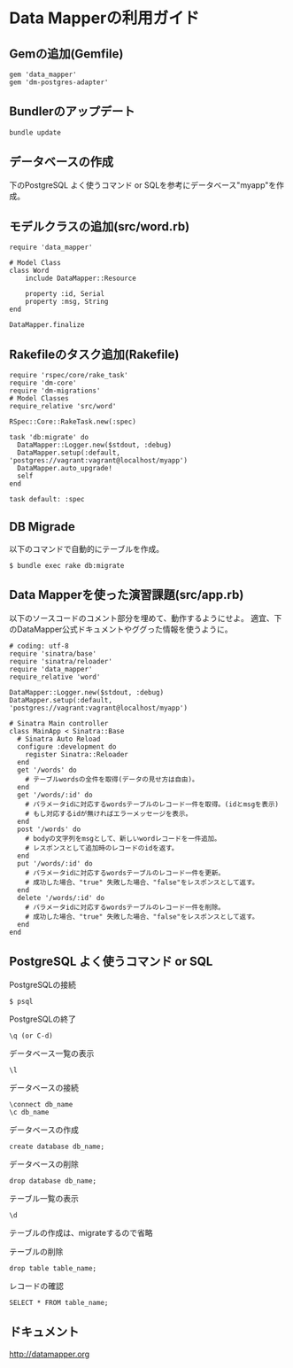 # Data Mapperの利用ガイド

## Gemの追加(Gemfile)

	gem 'data_mapper'
	gem 'dm-postgres-adapter'

## Bundlerのアップデート

	bundle update

## データベースの作成

下のPostgreSQL よく使うコマンド or SQLを参考にデータベース"myapp"を作成。

## モデルクラスの追加(src/word.rb)

	require 'data_mapper'

	# Model Class
	class Word
  		include DataMapper::Resource

		property :id, Serial
  		property :msg, String
	end

	DataMapper.finalize

## Rakefileのタスク追加(Rakefile)

	require 'rspec/core/rake_task'
	require 'dm-core'
	require 'dm-migrations'
	# Model Classes
  	require_relative 'src/word'

	RSpec::Core::RakeTask.new(:spec)

	task 'db:migrate' do
	  DataMapper::Logger.new($stdout, :debug)
	  DataMapper.setup(:default, 'postgres://vagrant:vagrant@localhost/myapp')
	  DataMapper.auto_upgrade!
	  self
	end

	task default: :spec

## DB Migrade

以下のコマンドで自動的にテーブルを作成。

	$ bundle exec rake db:migrate

## Data Mapperを使った演習課題(src/app.rb)

以下のソースコードのコメント部分を埋めて、動作するようにせよ。
適宜、下のDataMapper公式ドキュメントやググった情報を使うように。

	# coding: utf-8
	require 'sinatra/base'
	require 'sinatra/reloader'
	require 'data_mapper'
	require_relative 'word'

	DataMapper::Logger.new($stdout, :debug)
	DataMapper.setup(:default, 'postgres://vagrant:vagrant@localhost/myapp')

	# Sinatra Main controller
	class MainApp < Sinatra::Base
	  # Sinatra Auto Reload
	  configure :development do
		register Sinatra::Reloader
	  end
	  get '/words' do
		# テーブルwordsの全件を取得(データの見せ方は自由)。
	  end
	  get '/words/:id' do
		# パラメータidに対応するwordsテーブルのレコード一件を取得。(idとmsgを表示)
		# もし対応するidが無ければエラーメッセージを表示。
	  end
	  post '/words' do
		# bodyの文字列をmsgとして、新しいwordレコードを一件追加。
		# レスポンスとして追加時のレコードのidを返す。
	  end
	  put '/words/:id' do
		# パラメータidに対応するwordsテーブルのレコード一件を更新。
		# 成功した場合、"true" 失敗した場合、"false"をレスポンスとして返す。
	  end
	  delete '/words/:id' do
		# パラメータidに対応するwordsテーブルのレコード一件を削除。
		# 成功した場合、"true" 失敗した場合、"false"をレスポンスとして返す。
	  end
	end


## PostgreSQL よく使うコマンド or SQL

PostgreSQLの接続

	$ psql

PostgreSQLの終了

	\q (or C-d)

データベース一覧の表示

	\l

データベースの接続

	\connect db_name
	\c db_name

データベースの作成

	create database db_name;

データベースの削除

	drop database db_name;

テーブル一覧の表示

	\d

テーブルの作成は、migrateするので省略

テーブルの削除

	drop table table_name;

レコードの確認

	SELECT * FROM table_name;

## ドキュメント
http://datamapper.org

